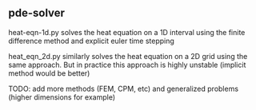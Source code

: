 ## pde-solver

heat-eqn-1d.py solves the heat equation on a 1D interval using the finite difference method and explicit euler time stepping

heat_eqn_2d.py similarly solves the heat equation on a 2D grid using the same approach. But in practice this approach is highly unstable (implicit method would be better)

TODO: add more methods (FEM, CPM, etc) and generalized problems (higher dimensions for example)
